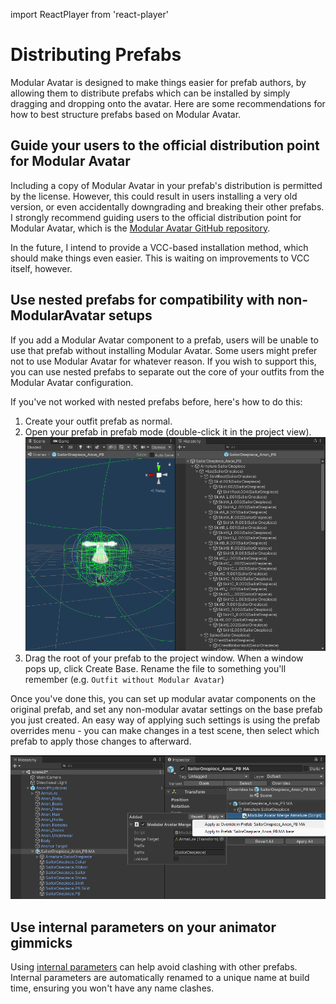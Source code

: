 ﻿---
sidebar_position: 5
sidebar_label: Distributing Prefabs
---
import ReactPlayer from 'react-player'

# Distributing Prefabs

Modular Avatar is designed to make things easier for prefab authors, by allowing them to distribute prefabs which can be installed by simply dragging and dropping onto the avatar.
Here are some recommendations for how to best structure prefabs based on Modular Avatar.

## Guide your users to the official distribution point for Modular Avatar

Including a copy of Modular Avatar in your prefab's distribution is permitted by the license. However, this could result in users installing a very old version, or even accidentally downgrading and breaking their other prefabs.
I strongly recommend guiding users to the official distribution point for Modular Avatar, which is the [Modular Avatar GitHub repository](https://github.com/bdunderscore/modular-avatar/releases).

In the future, I intend to provide a VCC-based installation method, which should make things even easier. This is waiting on improvements to VCC itself, however.

## Use nested prefabs for compatibility with non-ModularAvatar setups

If you add a Modular Avatar component to a prefab, users will be unable to use that prefab without installing Modular Avatar.
Some users might prefer not to use Modular Avatar for whatever reason. If you wish to support this, you can use nested prefabs to separate out the core of your outfits from the Modular Avatar configuration.

If you've not worked with nested prefabs before, here's how to do this:

1. Create your outfit prefab as normal.
2. Open your prefab in prefab mode (double-click it in the project view).
   ![Prefab mode](prefab-mode.png)
3. Drag the root of your prefab to the project window. When a window pops up, click Create Base. Rename the file to something you'll remember (e.g. `Outfit without Modular Avatar`)
   <ReactPlayer playing muted loop playsinline url='/img/creating-base.mp4' />

Once you've done this, you can set up modular avatar components on the original prefab, and set any non-modular avatar settings on the base prefab you just created.
An easy way of applying such settings is using the prefab overrides menu - you can make changes in a test scene, then select which prefab to apply those changes to afterward.

![Apply as override](apply-as-override.png)

## Use internal parameters on your animator gimmicks

Using [internal parameters](/docs/reference/parameters.md) can help avoid clashing with other prefabs. Internal parameters are automatically renamed to a unique name at build time, ensuring you won't have any name clashes.